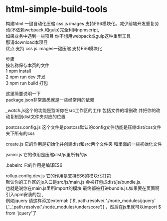 # html-simple-build-tools
构建html 一键自动化压缩 css js images 支持ES6模块化。减少前端开发重复劳动(不依赖webpack,和gulp)完全利用npmscript,<br>
如果业务中遇到一些项目 你不想用webpack或gulp这种重型工具<br>
那请download本项目<br>
优点:支持 css js images一键压缩 支持ES6模块化<br>



步骤<br>
按名称保存本页的文件<br>
1 npm install<br>
2 npm run dev 开发<br>
3 npm run build 打包<br>


这里简要说明一下<br>
package.json非常熟悉就是一些经常用的依赖<br>

*_watch.js*这个的功能是监听你在src工作区的工作 包括文件的增删改 并把你的改动复制到dist文件夹对应的位置<br/>

postcss.config.js 这个文件是postcss默认的config文件功能是压缩dist/css文件夹下所有的css<br>

create.js 它的作用是初始化并创建dist和src两个文件夹 和里面的一些初始化文件<br>

jsmini.js 它的作用是压缩dist/js里所有的js<br>

.babelrc 它的作用是编译ES6<br>

rollup.config.dev.js 它的作用是支持ES6的模块化打包<br> 默认你的工作区的js入口是src/js/main.js 会被打包成dist/js/bundle.js.<br>也就是说你在main.js里所import的模块 最终都被打进bundle.js.如果要在页面啊引入npm安装的包 ,<br>例如jquery 请这样添加external: ['$',path.resolve( './node_modules/jquery' ),'_',path.resolve('./node_modules/underscore')] ，然后在js里就可以import $ from 'jquery'了 

